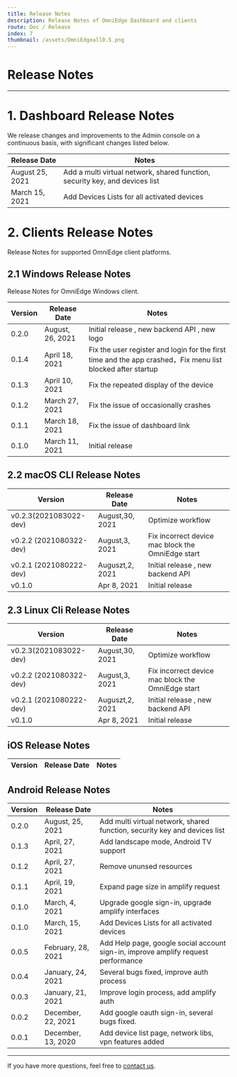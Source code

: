 ```yaml
---
title: Release Notes
description: Release Notes of OmniEdge Dashboard and clients
route: Doc / Release
index: 7
thumbnail: /assets/OmniEdgeall0.5.png
---
```


# Release Notes

----

# 1. Dashboard Release Notes

We release changes and improvements to the Admin console on a continuous basis, with significant changes listed below.


|Release Date|Notes|
|--|--|
|August 25, 2021|Add a multi virtual network, shared function, security key, and devices list|
|March 15, 2021|Add Devices Lists for all activated devices|

# 2. Clients Release Notes

Release Notes for supported OmniEdge client platforms.

## 2.1 Windows Release Notes

Release Notes for OmniEdge Windows client.

|Version|Release Date|Notes|
|--|--|--|
|0.2.0|August, 26, 2021|Initial release , new backend API , new logo|
|0.1.4|April 18, 2021|Fix the user register and login for the first time and the app crashed，Fix menu list blocked after startup|
|0.1.3|April 10, 2021|Fix the repeated display of the device|
|0.1.2|March 27, 2021|Fix the issue of occasionally crashes|
|0.1.1|March 18, 2021|Fix the issue of dashboard link|
|0.1.0|March 11, 2021|Initial release|

## 2.2 macOS CLI Release Notes

|Version|Release Date|Notes|
|--|--|--|
|v0.2.3(2021083022-dev) |August,30, 2021|Optimize workflow|
|v0.2.2 (2021080322-dev) |August,3, 2021|Fix incorrect device mac block the OmniEdge start|
|v0.2.1 (2021080222-dev) |Auguszt,2, 2021|Initial release , new backend API|
|v0.1.0|Apr 8, 2021|Initial release|

## 2.3 Linux Cli Release Notes

|Version|Release Date|Notes|
|---|---|---|
|v0.2.3(2021083022-dev) |August,30, 2021|Optimize workflow|
|v0.2.2 (2021080322-dev) |August,3, 2021|Fix incorrect device mac block the OmniEdge start|
|v0.2.1 (2021080222-dev) |Auguszt,2, 2021|Initial release , new backend API|
|v0.1.0|Apr 8, 2021|Initial release|

## iOS Release Notes

|Version|Release Date|Notes|
|--|--|--|


## Android Release Notes

|Version|Release Date|Notes|
|--|--|--|
|0.2.0|August, 25, 2021|Add multi virtual network, shared function, security key and devices list|
|0.1.3|April, 27, 2021|Add landscape mode, Android TV support|
|0.1.2|April, 27, 2021|Remove ununsed resources|
|0.1.1|April, 19, 2021|Expand page size in amplify request|
|0.1.0|March, 4, 2021|Upgrade google sign-in, upgrade amplify interfaces|
|0.1.0|March, 15, 2021|Add Devices Lists for all activated devices|
|0.0.5|February, 28, 2021|Add Help page, google social account sign-in, improve amplify request performance|
|0.0.4|January, 24, 2021|Several bugs fixed, improve auth process|
|0.0.3|January, 21, 2021|Improve login process, add amplify auth|
|0.0.2|December, 22, 2021|Add google oauth sign-in, several bugs fixed.|
|0.0.1|December, 13, 2020|Add device list page, network libs, vpn features added|

-----

If you have more questions, feel free to [contact us](mailto:support@omniedge.io).
